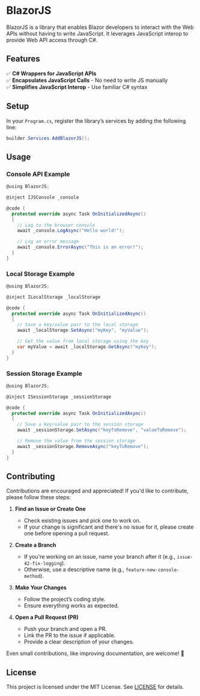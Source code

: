 # BlazorJS
BlazorJS is a library that enables Blazor developers to interact with the Web APIs without having to write JavaScript. It leverages JavaScript interop to provide Web API access through C#.

## Features
✅ **C# Wrappers for JavaScript APIs**  
✅ **Encapsulates JavaScript Calls** - No need to write JS manually  
✅ **Simplifies JavaScript Interop** - Use familiar C# syntax  

## Setup
In your `Program.cs`, register the library’s services by adding the following line:
```csharp
builder.Services.AddBlazorJS();
```

## Usage
### Console API Example
```csharp
@using BlazorJS;

@inject IJSConsole _console

@code {
  protected override async Task OnInitializedAsync()
  {
    // Log to the browser console
    await _console.LogAsync("Hello world!");

    // Log an error message
    await _console.ErrorAsync("This is an error!");
  }
}
```

### Local Storage Example
```csharp
@using BlazorJS;

@inject ILocalStorage _localStorage

@code {
  protected override async Task OnInitializedAsync()
  {
    // Save a key/value pair to the local storage
    await _localStorage.SetAsync("myKey", "myValue");

    // Get the value from local storage using the key
    var myValue = await _localStorage.GetAsync("myKey");
  }
}
```

### Session Storage Example
```csharp
@using BlazorJS;

@inject ISessionStorage _sessionStorage

@code {
  protected override async Task OnInitializedAsync()
  {
    // Save a key/value pair to the session storage
    await _sessionStorage.SetAsync("keyToRemove", "valueToRemove");

    // Remove the value from the session storage
    await _sessionStorage.RemoveAsync("keyToRemove");
  }
}
```

## Contributing
Contributions are encouraged and appreciated! If you'd like to contribute, please follow these steps:  

1. **Find an Issue or Create One**  
   - Check existing issues and pick one to work on.  
   - If your change is significant and there's no issue for it, please create one before opening a pull request.  

2. **Create a Branch**  
   - If you're working on an issue, name your branch after it (e.g., `issue-42-fix-logging`).  
   - Otherwise, use a descriptive name (e.g., `feature-new-console-method`).  

3. **Make Your Changes**  
   - Follow the project’s coding style.  
   - Ensure everything works as expected.  

4. **Open a Pull Request (PR)**  
   - Push your branch and open a PR.  
   - Link the PR to the issue if applicable.  
   - Provide a clear description of your changes.  

Even small contributions, like improving documentation, are welcome! 🚀 

## License
This project is licensed under the MIT License. See [LICENSE](LICENSE) for details.
